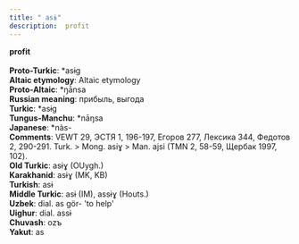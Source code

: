 ```yaml
---
title: " asɨ"
description:  profit
---
```

<p data-pagefind-weight="0.5">
<strong> profit</strong><br><br>
<strong>Proto-Turkic</strong>:  *asɨg<br>
<strong>Altaic etymology</strong>:  Altaic etymology<br>
<strong> Proto-Altaic</strong>:  *ŋā̀nsa<br>
<strong>Russian meaning</strong>:  прибыль, выгода<br>
<strong>Turkic</strong>:  *asɨg<br>
<strong>Tungus-Manchu</strong>:  *nāŋsa<br>
<strong>Japanese</strong>:  *nàs-<br>
<strong>Comments</strong>:  VEWT 29, ЭСТЯ 1, 196-197, Егоров 277, Лексика 344, Федотов 2, 290-291. Turk. > Mong. asiɣ > Man. ajsi (TMN 2, 58-59, Щербак 1997, 102).<br>
<strong>Old Turkic</strong>:  asɨɣ (OUygh.)<br>
<strong>Karakhanid</strong>:  asɨɣ (MK, KB)<br>
<strong>Turkish</strong>:  asɨ<br>
<strong>Middle Turkic</strong>:  asɨ (IM), assɨɣ (Houts.)<br>
<strong>Uzbek</strong>:  dial. as gör- 'to help'<br>
<strong>Uighur</strong>:  dial. assɨ<br>
<strong>Chuvash</strong>:  ozъ<br>
<strong>Yakut</strong>:  as<br>

</p>
